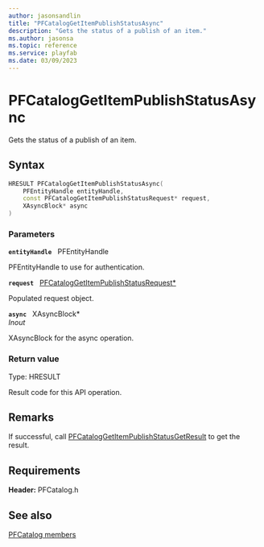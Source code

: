 ```yaml
---
author: jasonsandlin
title: "PFCatalogGetItemPublishStatusAsync"
description: "Gets the status of a publish of an item."
ms.author: jasonsa
ms.topic: reference
ms.service: playfab
ms.date: 03/09/2023
---
```


# PFCatalogGetItemPublishStatusAsync  

Gets the status of a publish of an item.  

## Syntax  
  
```cpp
HRESULT PFCatalogGetItemPublishStatusAsync(  
    PFEntityHandle entityHandle,  
    const PFCatalogGetItemPublishStatusRequest* request,  
    XAsyncBlock* async  
)  
```  
  
### Parameters  
  
**`entityHandle`** &nbsp; PFEntityHandle  
  
PFEntityHandle to use for authentication.  
  
**`request`** &nbsp; [PFCatalogGetItemPublishStatusRequest*](../../pfcatalogtypes/structs/pfcataloggetitempublishstatusrequest.md)  
  
Populated request object.  
  
**`async`** &nbsp; XAsyncBlock*  
*_Inout_*  
  
XAsyncBlock for the async operation.  
  
  
### Return value
Type: HRESULT
  
Result code for this API operation.
  
## Remarks  
  
If successful, call [PFCatalogGetItemPublishStatusGetResult](pfcataloggetitempublishstatusgetresult.md) to get the result.
  
## Requirements  
  
**Header:** PFCatalog.h
  
## See also  
[PFCatalog members](../pfcatalog_members.md)  

  
  
